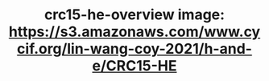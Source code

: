 ---
title: "crc15-he-overview
image: https://s3.amazonaws.com/www.cycif.org/lin-wang-coy-2021/h-and-e/CRC15-HE"
layout: osd-exhibit
paper: config-HTA-CRCATLAS-1
figure: crc15-he-overview
---